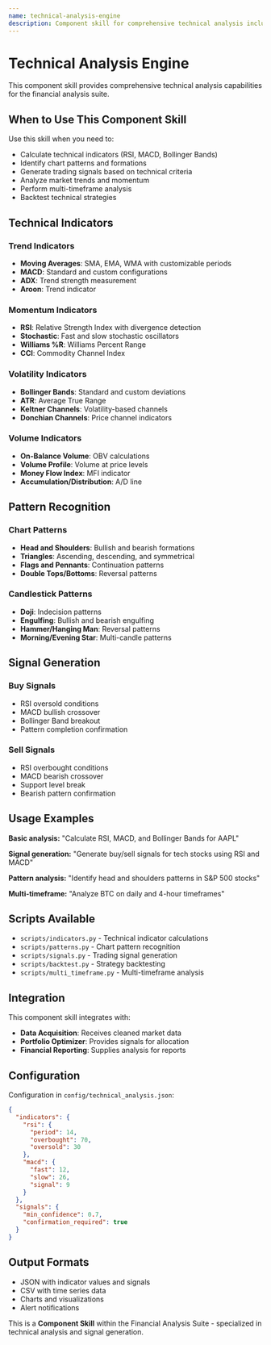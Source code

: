 ```yaml
---
name: technical-analysis-engine
description: Component skill for comprehensive technical analysis including indicators calculation, pattern recognition, signal generation, and trend analysis for financial markets.
---
```


# Technical Analysis Engine

This component skill provides comprehensive technical analysis capabilities for the financial analysis suite.

## When to Use This Component Skill

Use this skill when you need to:
- Calculate technical indicators (RSI, MACD, Bollinger Bands)
- Identify chart patterns and formations
- Generate trading signals based on technical criteria
- Analyze market trends and momentum
- Perform multi-timeframe analysis
- Backtest technical strategies

## Technical Indicators

### Trend Indicators
- **Moving Averages**: SMA, EMA, WMA with customizable periods
- **MACD**: Standard and custom configurations
- **ADX**: Trend strength measurement
- **Aroon**: Trend indicator

### Momentum Indicators
- **RSI**: Relative Strength Index with divergence detection
- **Stochastic**: Fast and slow stochastic oscillators
- **Williams %R**: Williams Percent Range
- **CCI**: Commodity Channel Index

### Volatility Indicators
- **Bollinger Bands**: Standard and custom deviations
- **ATR**: Average True Range
- **Keltner Channels**: Volatility-based channels
- **Donchian Channels**: Price channel indicators

### Volume Indicators
- **On-Balance Volume**: OBV calculations
- **Volume Profile**: Volume at price levels
- **Money Flow Index**: MFI indicator
- **Accumulation/Distribution**: A/D line

## Pattern Recognition

### Chart Patterns
- **Head and Shoulders**: Bullish and bearish formations
- **Triangles**: Ascending, descending, and symmetrical
- **Flags and Pennants**: Continuation patterns
- **Double Tops/Bottoms**: Reversal patterns

### Candlestick Patterns
- **Doji**: Indecision patterns
- **Engulfing**: Bullish and bearish engulfing
- **Hammer/Hanging Man**: Reversal patterns
- **Morning/Evening Star**: Multi-candle patterns

## Signal Generation

### Buy Signals
- RSI oversold conditions
- MACD bullish crossover
- Bollinger Band breakout
- Pattern completion confirmation

### Sell Signals
- RSI overbought conditions
- MACD bearish crossover
- Support level break
- Bearish pattern confirmation

## Usage Examples

**Basic analysis:**
"Calculate RSI, MACD, and Bollinger Bands for AAPL"

**Signal generation:**
"Generate buy/sell signals for tech stocks using RSI and MACD"

**Pattern analysis:**
"Identify head and shoulders patterns in S&P 500 stocks"

**Multi-timeframe:**
"Analyze BTC on daily and 4-hour timeframes"

## Scripts Available

- `scripts/indicators.py` - Technical indicator calculations
- `scripts/patterns.py` - Chart pattern recognition
- `scripts/signals.py` - Trading signal generation
- `scripts/backtest.py` - Strategy backtesting
- `scripts/multi_timeframe.py` - Multi-timeframe analysis

## Integration

This component skill integrates with:
- **Data Acquisition**: Receives cleaned market data
- **Portfolio Optimizer**: Provides signals for allocation
- **Financial Reporting**: Supplies analysis for reports

## Configuration

Configuration in `config/technical_analysis.json`:
```json
{
  "indicators": {
    "rsi": {
      "period": 14,
      "overbought": 70,
      "oversold": 30
    },
    "macd": {
      "fast": 12,
      "slow": 26,
      "signal": 9
    }
  },
  "signals": {
    "min_confidence": 0.7,
    "confirmation_required": true
  }
}
```

## Output Formats

- JSON with indicator values and signals
- CSV with time series data
- Charts and visualizations
- Alert notifications

This is a **Component Skill** within the Financial Analysis Suite - specialized in technical analysis and signal generation.